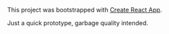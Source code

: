 This project was bootstrapped with [Create React App](https://github.com/facebook/create-react-app).

Just a quick prototype, garbage quality intended.
